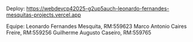 Deploy: https://webdevcp42025-g2up5auch-leonardo-fernandes-mesquitas-projects.vercel.app

Equipe: 
Leonardo Fernandes Mesquita, RM:559623
Marco Antonio Caires Freire, RM:559256
Guilherme Augusto Caseiro, RM:559765

